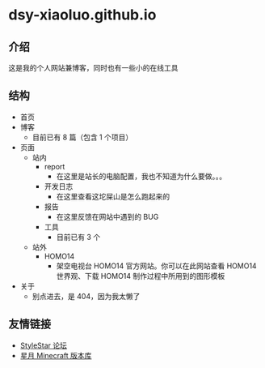 # dsy-xiaoluo.github.io

## 介绍

这是我的个人网站兼博客，同时也有一些小的在线工具

## 结构

- 首页
- 博客
  - 目前已有 8 篇（包含 1 个项目）
- 页面
  - 站内
    - report
      - 在这里是站长的电脑配置，我也不知道为什么要做。。。
    - 开发日志
      - 在这里查看这坨屎山是怎么跑起来的
    - 报告
      - 在这里反馈在网站中遇到的 BUG
    - 工具
      - 目前已有 3 个
  - 站外
    - HOMO14
      - 架空电视台 HOMO14 官方网站。你可以在此网站查看 HOMO14 世界观、下载 HOMO14 制作过程中所用到的图形模板
- 关于
  - 别点进去，是 404，因为我太懒了

## 友情链接

- [StyleStar 论坛](https://www.stylestar.win/)
- [星月 Minecraft 版本库](https://spectrollay.github.io/minecraft_repository/)
